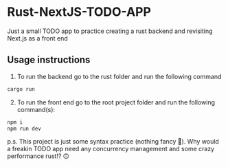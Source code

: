 # Rust-NextJS-TODO-APP
Just a small TODO app to practice creating a rust backend and revisiting Next.js as a front end


## Usage instructions

1. To run the backend go to the rust folder and run the following command

```bash
cargo run
```

2. To run the front end go to the root project folder and run the following command(s):

```bash
npm i
npm run dev
```

p.s. This project is just some syntax practice (nothing fancy 👀). Why would a freakin TODO app need any concurrency management and some crazy performance rust!? 🙃
